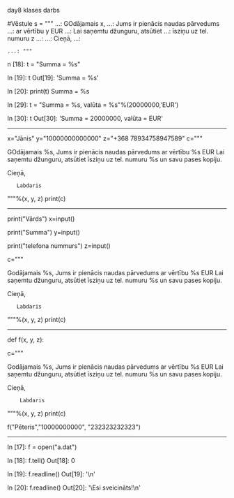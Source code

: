 day8 
klases darbs

#Vēstule
 s = """
    ...: GOdājamais x,
    ...: Jums ir pienācis naudas pārvedums
    ...: ar vērtību y EUR
    ...: Lai saņemtu džunguru, atsūtiet 
    ...: īsziņu uz tel. numuru z
    ...: 
    ...: Cieņā,
    ...: 
    
    ...: """

n [18]: t = "Summa = %s"

In [19]: t
Out[19]: 'Summa = %s'

In [20]: print(t)
Summa = %s

In [29]: t = "Summa = %s, valūta = %s"%(20000000,'EUR')

In [30]: t
Out[30]: 'Summa = 20000000, valūta = EUR'
_____________________
x="Jānis"
y="10000000000000"
z="+368 78934758947589"
c="""

GOdājamais %s,
Jums ir pienācis naudas pārvedums
ar vērtību %s EUR
Lai saņemtu džunguru, atsūtiet 
īsziņu uz tel. numuru %s un savu pases kopiju.

Cieņā,

       Labdaris
"""%(x, y, z)
print(c)
________

print("Vārds")
x=input()

print("Summa")
y=input()

print("telefona nummurs")
z=input()

c="""

Godājamais %s,
Jums ir pienācis naudas pārvedums
ar vērtību %s EUR
Lai saņemtu džunguru, atsūtiet 
īsziņu uz tel. numuru %s un savu pases kopiju.

Cieņā,

       Labdaris
"""%(x, y, z)
print(c)
_______

def f(x, y, z):



  c="""

  Godājamais %s,
  Jums ir pienācis naudas pārvedums
  ar vērtību %s EUR
  Lai saņemtu džunguru, atsūtiet 
  īsziņu uz tel. numuru %s un savu pases kopiju.

  Cieņā,

        Labdaris
  """%(x, y, z)
  print(c)

f("Pēteris","10000000000", "232323232323")
______

In [17]: f = open("a.dat")

In [18]: f.tell()
Out[18]: 0

In [19]: f.readline()
Out[19]: '\n'

In [20]: f.readline()
Out[20]: '\\Esi sveicināts!\n'




